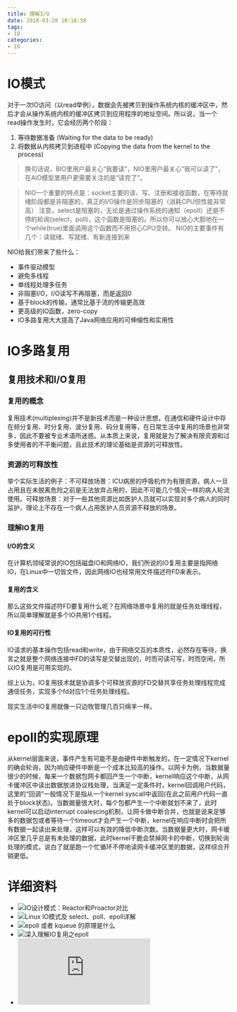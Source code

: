 ```yaml
---
title: 理解I/O
date: 2018-03-28 18:18:58
tags:
- IO
categories:
- IO
---
```


# IO模式
对于一次IO访问（以read举例），数据会先被拷贝到操作系统内核的缓冲区中，然后才会从操作系统内核的缓冲区拷贝到应用程序的地址空间。所以说，当一个read操作发生时，它会经历两个阶段：
1. 等待数据准备 (Waiting for the data to be ready)
2. 将数据从内核拷贝到进程中 (Copying the data from the kernel to the process)

> 换句话说，BIO里用户最关心“我要读”，NIO里用户最关心”我可以读了”，在AIO模型里用户更需要关注的是“读完了”。

> NIO一个重要的特点是：socket主要的读、写、注册和接收函数，在等待就绪阶段都是非阻塞的，真正的I/O操作是同步阻塞的（消耗CPU但性能非常高）
> 注意，select是阻塞的，无论是通过操作系统的通知（epoll）还是不停的轮询(select，poll)，这个函数是阻塞的。所以你可以放心大胆地在一个while(true)里面调用这个函数而不用担心CPU空转。
> NIO的主要事件有几个：读就绪、写就绪、有新连接到来

NIO给我们带来了些什么：

- 事件驱动模型
- 避免多线程
- 单线程处理多任务
- 非阻塞I/O，I/O读写不再阻塞，而是返回0
- 基于block的传输，通常比基于流的传输更高效
- 更高级的IO函数，zero-copy
- IO多路复用大大提高了Java网络应用的可伸缩性和实用性


# IO多路复用
## 复用技术和I/O复用

### 复用的概念
复用技术(multiplexing)并不是新技术而是一种设计思想，在通信和硬件设计中存在频分复用、时分复用、波分复用、码分复用等，在日常生活中复用的场景也非常多，因此不要被专业术语所迷惑。从本质上来说，复用就是为了解决有限资源和过多使用者的不平衡问题，且此技术的理论基础是资源的可释放性。

### 资源的可释放性
举个实际生活的例子：不可释放场景：ICU病房的呼吸机作为有限资源，病人一旦占用且在未脱离危险之前是无法放弃占用的，因此不可能几个情况一样的病人轮流使用。可释放场景：对于一些其他资源比如医护人员就可以实现对多个病人的同时监护，理论上不存在一个病人占用医护人员资源不释放的场景。

### 理解IO复用
#### I/O的含义
在计算机领域常说的IO包括磁盘IO和网络IO，我们所说的IO复用主要是指网络IO，在Linux中一切皆文件，因此网络IO也经常用文件描述符FD来表示。

#### 复用的含义
那么这些文件描述符FD要复用什么呢？在网络场景中复用的就是任务处理线程，所以简单理解就是多个IO共用1个线程。

#### IO复用的可行性
IO请求的基本操作包括read和write，由于网络交互的本质性，必然存在等待，换言之就是整个网络连接中FD的读写是交替出现的，时而可读可写，时而空闲，所以IO复用是可用实现的。

综上认为，IO复用技术就是协调多个可释放资源的FD交替共享任务处理线程完成通信任务，实现多个fd对应1个任务处理线程。

现实生活中IO复用就像一只边牧管理几百只绵羊一样。

# epoll的实现原理
从kernel层面来说，事件产生有可能不是由硬件中断触发的，在一定情况下kernel的确会轮询，因为响应硬件中断是一个成本比较高的操作。以网卡为例，当数据量很少的时候，每来一个数据包网卡都回产生一个中断，kernel响应这个中断，从网卡缓冲区中读出数据放进协议栈处理，当满足一定条件时，kernel回调用户代码，这里的“回调”一般情况下是指从一个kernel syscall中返回(在此之前用户代码一直处于block状态)。当数据量很大时，每个包都产生一个中断就划不来了，此时kernel可以启动interrupt coalescing机制，让网卡做中断合并，也就是说来足够多的数据包或者等待一个timeout才会产生一个中断，kernel在响应中断时会把所有数据一起读出来处理，这样可以有效的降低中断次数。当数据量更大时，网卡缓冲区里几乎总是有未处理的数据，此时kernel干脆会禁掉网卡的中断，切换到轮询处理的模式，说白了就是跑一个忙循环不停地读网卡缓冲区里的数据，这样综合开销更低。

# 详细资料
- ![IO设计模式：Reactor和Proactor对比](https://segmentfault.com/a/1190000002715832)
- ![Linux IO模式及 select、poll、epoll详解](https://segmentfault.com/a/1190000003063859)
- ![epoll 或者 kqueue 的原理是什么](https://www.zhihu.com/question/20122137)
- ![深入理解IO复用之epoll](https://zhuanlan.zhihu.com/p/87843750)
- ![Java NIO浅析](https://tech.meituan.com/2016/11/04/nio.html)